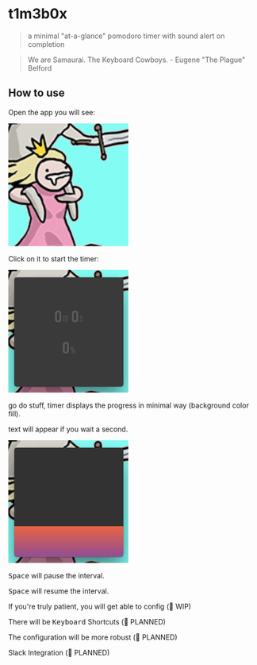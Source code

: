 
# t1m3b0x
> a minimal "at-a-glance" pomodoro timer with sound alert on completion

> We are Samaurai. The Keyboard Cowboys. - Eugene "The Plague" Belford

## How to use
Open the app you will see:

![Alt text](docs/pomodoro_ex_001.gif?raw=true "Start the Application")

Click on it to start the timer:

![Alt text](docs/pomodoro_ex_002.gif?raw=true "Click to start the timer")

go do stuff, timer displays the progress in minimal way (background color fill).

text will appear if you wait a second.

![Alt text](docs/pomodoro_ex_003.gif?raw=true "...Time doesn't wait for me... - Dillinger Four, 'Gainsville'")

<kbd>Space</kbd> will pause the interval.

<kbd>Space</kbd> will resume the interval.

If you're truly patient, you will get able to config (🚧 WIP)

There will be <kbd>Keyboard</kbd> Shortcuts (🚧 PLANNED)

The configuration will be more robust (🚧 PLANNED)

Slack Integration (🚧 PLANNED)

